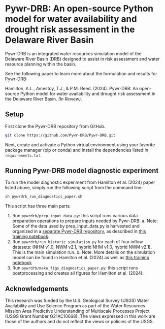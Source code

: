 # Pywr-DRB: An open-source Python model for water availability and drought risk assessment in the Delaware River Basin

Pywr-DRB is an integrated water resources simulation model of the Delaware River Basin (DRB) designed to assist in risk assessment and water resource planning within the basin. 

See the following paper to learn more about the formulation and results for Pywr-DRB:

Hamilton, A.L., Amestoy, T.J., & P.M. Reed. (2024). Pywr-DRB: An open-source Python model for water availability and drought risk assessment in the Delaware River Basin. *(In Review)*.

## Setup

First clone the Pywr-DRB repository from GitHub.

```bash
git clone https://github.com/Pywr-DRB/Pywr-DRB.git
```

Next, create and activate a Python virtual environment using your favorite package manager (pip or conda) and install the dependencies listed in ``requirements.txt``.

## Running Pywr-DRB model diagnostic experiment
To run the model diagnostic experiment from Hamilton et al. (2024) paper listed above, simply run the following script from the command line:

```bash
sh pywrdrb_run_diagnostics_paper.sh
```

This script has three main parts:

1. Run ``pywrdrb/prep_input_data.py``: this script runs various data preparation operations to prepare inputs needed by Pywr-DRB.
    a. Note: Some of the data used by prep_input_data.py is harvested and organized in a [separate Pywr-DRB repository](https://github.com/Pywr-DRB/Input-Data-Retrieval), as described in [this training notebook](https://github.com/Pywr-DRB/Pywr-DRB/blob/master/notebooks/Tutorial%2002%20Prepare%20Input%20Data.ipynb).
2. Run ``pywrdrb/run_historic_simulation.py`` for each of four inflow datasets: (NHM v1.0, NWM v2.1, hybrid NHM v1.0, hybrid NWM v2.1). This is the main simulation run.
    b. Note: More details on the simulation model can be found in Hamilton et al. (2024) as well as [this training notebook](https://github.com/Pywr-DRB/Pywr-DRB/blob/master/notebooks/Tutorial%2001%20Introduction%20to%20PywrDRB.ipynb)
3. Run ``pywrdrb/make_figs_diagnostics_paper.py``: this script runs postprocessing and creates all figures for Hamilton et al. (2024).

## Acknowledgements

This research was funded by the U.S. Geological Survey (USGS) Water Availability and Use Science Program as part of the Water Resources Mission Area Predictive Understanding of Multiscale Processes Project (USGS Grant Number G21AC10668). The views expressed in this work are those of the authors and do not reflect the views or policies of the USGS.
